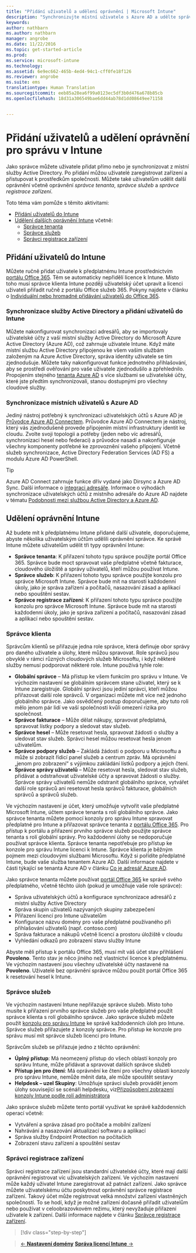 ```yaml
---
title: "Přidání uživatelů a udělení oprávnění | Microsoft Intune"
description: "Synchronizujte místní uživatele s Azure AD a udělte správci oprávnění ke správě předplatného Intune."
keywords: 
author: nathbarn
ms.author: nathbarn
manager: angrobe
ms.date: 11/22/2016
ms.topic: get-started-article
ms.prod: 
ms.service: microsoft-intune
ms.technology: 
ms.assetid: 6e9ec662-465b-4ed4-94c1-cff0fe18f126
ms.reviewer: angrobe
ms.suite: ems
translationtype: Human Translation
ms.sourcegitcommit: eeb85a28ea6f99a0123ec5df3b0d476a678b85cb
ms.openlocfilehash: 18d31a306549bae6dd44ab78d1dd08649ee71158


---
```


# <a name="add-users-and-give-administrative-permission-to-intune"></a>Přidání uživatelů a udělení oprávnění pro správu v Intune

Jako správce můžete uživatele přidat přímo nebo je synchronizovat z místní služby Active Directory. Po přidání můžou uživatelé zaregistrovat zařízení a přistupovat k prostředkům společnosti. Můžete také uživatelům udělit další oprávnění včetně oprávnění *správce tenanta*, *správce služeb* a *správce registrace zařízení*.

Toto téma vám pomůže s těmito aktivitami:

- [Přidání uživatelů do Intune](#add-users-to-intune)
- [Udělení dalších oprávnění Intune](#grant-intune-permissions) včetně:
  - [Správce tenanta](#tenant-administrator)
  - [Správce služeb](#service-administrator)
  - [Správci registrace zařízení](#device-enrollment-managers)

## <a name="add-users-to-intune"></a>Přidání uživatelů do Intune
Můžete ručně přidat uživatele k předplatnému Intune prostřednictvím [portálu Office 365](http://go.microsoft.com/fwlink/p/?LinkId=698854). Těm se automaticky nepřidělí licence k Intune. Místo toho musí správce klienta Intune později uživatelský účet upravit a licenci uživateli přiřadit ručně z portálu Office služeb 365. Pokyny najdete v článku o [Individuální nebo hromadné přidávání uživatelů do Office 365](https://support.office.com/article/Add-users-individually-or-in-bulk-to-Office-365-Admin-Help-1970f7d6-03b5-442f-b385-5880b9c256ec).

### <a name="sync-active-directory-and-add-users-to-intune"></a>Synchronizace služby Active Directory a přidání uživatelů do Intune
Můžete nakonfigurovat synchronizaci adresářů, aby se importovaly uživatelské účty z vaší místní služby Active Directory do Microsoft Azure Active Directory (Azure AD), což zahrnuje uživatele Intune. Když máte místní službu Active Directory připojenou ke všem vašim službám založeným na Azure Active Directory, správa identity uživatele se tím zjednodušuje. Můžete taky nakonfigurovat funkce jednotného přihlašování, aby se prostředí ověřování pro vaše uživatele zjednodušilo a zpřehlednilo. Propojením stejného [tenanta Azure AD](https://azure.microsoft.com/documentation/articles/active-directory-aadconnect/) s více službami se uživatelské účty, které jste předtím synchronizovali, stanou dostupnými pro všechny cloudové služby.

### <a name="how-to-sync-on-premises-users-with-azure-ad"></a>Synchronizace místních uživatelů s Azure AD
Jediný nástroj potřebný k synchronizaci uživatelských účtů s Azure AD je [Průvodce Azure AD Connectem](https://www.microsoft.com/download/details.aspx?id=47594). Průvodce Azure AD Connectem je nástroj, který vás zjednodušeně provede připojením místní infrastruktury identit ke cloudu.  Zvolte svoji topologii a potřeby (jeden nebo víc adresářů, synchronizaci hesel nebo federaci) a průvodce nasadí a nakonfiguruje všechny komponenty potřebné ke zprovoznění vašeho připojení. Včetně služeb synchronizace, Active Directory Federation Services (AD FS) a modulu Azure AD PowerShell.

> [!TIP]
> Azure AD Connect zahrnuje funkce dřív vydané jako Dirsync a Azure AD Sync. Další informace o [integraci adresáře](http://technet.microsoft.com/library/jj573653.aspx). Informace o výhodách synchronizace uživatelských účtů z místního adresáře do Azure AD najdete v tématu [Podobnosti mezi službou Active Directory a Azure AD](http://technet.microsoft.com/library/dn518177.aspx).

## <a name="grant-intune-permissions"></a>Udělení oprávnění Intune

Až budete mít k předplatnému Intune přidané další uživatele, doporučujeme, abyste několika uživatelským účtům udělili oprávnění správce. Ke správě Intune můžete uživatelům udělit tři typy oprávnění Intune:
-   **Správce tenanta**: K přiřazení tohoto typu správce použijte portál Office 365. Správce bude moct spravovat vaše předplatné včetně fakturace, cloudového úložiště a správy uživatelů, kteří můžou používat Intune.
-   **Správce služeb**: K přiřazení tohoto typu správce použijte konzolu pro správce Microsoft Intune. Správce bude mít na starosti každodenní úkoly, jako je správa zařízení a počítačů, nasazování zásad a aplikací nebo spouštění sestav.
-   **Správce registrace zařízení**: K přiřazení tohoto typu správce použijte konzolu pro správce Microsoft Intune. Správce bude mít na starosti každodenní úkoly, jako je správa zařízení a počítačů, nasazování zásad a aplikací nebo spouštění sestav.


### <a name="tenant-administrator"></a>Správce klienta


Správcům klientů se přiřazuje jedna role správce, která definuje obor správy pro daného uživatele a úlohy, které můžou spravovat. Role správců jsou obvyklé v rámci různých cloudových služeb Microsoftu, i když některé služby nemusí podporovat některé role. Intune používá tyhle role:
- **Globální správce** – Má přístup ke všem funkcím pro správu v Intune. Ve výchozím nastavení se globálním správcem stane uživatel, který se k Intune zaregistruje. Globální správci jsou jediní správci, kteří můžou přiřazovat další role správců. V organizaci můžete mít více než jednoho globálního správce. Jako osvědčený postup doporučujeme, aby tuto roli mělo jenom pár lidí ve vaší společnosti kvůli omezení rizika pro společnost.
- **Správce fakturace** – Může dělat nákupy, spravovat předplatná, spravovat lístky podpory a sledovat stav služeb.
- **Správce hesel** – Může resetovat hesla, spravovat žádosti o služby a sledovat stav služeb. Správci hesel můžou resetovat hesla jenom uživatelům.
- **Správce podpory služeb** – Zakládá žádosti o podporu u Microsoftu a může si zobrazit řídicí panel služeb a centrum zpráv. Má oprávnění „jenom pro zobrazení“ s výjimkou zakládání lístků podpory a jejich čtení.
- **Správce správy uživatelů** – Může resetovat hesla, sledovat stav služeb, přidávat a odstraňovat uživatelské účty a spravovat žádosti o služby. Správce správy uživatelů nemůže odstranit globálního správce, vytvářet další role správců ani resetovat hesla správců fakturace, globálních správců a správců služeb.

Ve výchozím nastavení je účet, který umožňuje vytvořit vaše předplatné Microsoft Intune, účtem správce tenanta s rolí globálního správce. Jako správce tenanta můžete pomocí konzoly pro správu Intune spravovat předplatné pro Intune a přiřazovat správce tenanta z [portálu Office 365](http://go.microsoft.com/fwlink/p/?LinkId=698854). Pro přístup k portálu a přiřazení prvního správce služeb použijte správce tenanta s rolí globální správy. Pro každodenní úlohy se nedoporučuje používat správce klienta. Správce tenanta nepotřebuje pro přístup ke konzole pro správu Intune licenci k Intune. Správce klienta je běžným pojmem mezi cloudovými službami Microsoftu. Když si pořídíte předplatné Intune, bude vaše služba tenantem Azure AD. Další informace najdete v části týkající se tenanta Azure AD v článku [Co je adresář Azure AD](http://technet.microsoft.com/library/jj573650.aspx).

Jako správce tenanta můžete používat [portál Office 365](http://go.microsoft.com/fwlink/p/?LinkId=698854) ke správě svého předplatného, včetně těchto úloh (pokud je umožňuje vaše role správce):

- Správa uživatelských účtů a konfigurace synchronizace adresářů z místní služby Active Directory
- Správa skupin uživatelů nazývaných skupiny zabezpečení
- Přiřazení licencí pro Intune uživatelům
- Konfigurace názvu domény pro vaše předplatné používaného při přihlašování uživatelů (např. contoso.com)
- Správa fakturace a nákupů včetně licencí a prostoru úložiště v cloudu
- Vyhledání odkazů pro zobrazení stavu služby Intune

Abyste měli přístup k portálu Office 365, musí mít váš účet stav přihlášení **Povoleno**. Tento stav je něco jiného než vlastnictví licence k předplatnému. Ve výchozím nastavení jsou všechny uživatelské účty nastavené na **Povoleno**. Uživatelé bez oprávnění správce můžou použít portál Office 365 k resetování hesel k Intune.

### <a name="service-administrator"></a>Správce služeb

Ve výchozím nastavení Intune nepřiřazuje správce služeb. Místo toho musíte k přiřazení prvního správce služeb pro vaše předplatné použít správce klienta s rolí globálního správce. Jako správce služeb můžete použít [konzolu pro správu Intune](https://manage.microsoft.com/) ke správě každodenních úloh pro Intune. Správce služeb přiřazujete z konzoly správce. Pro přístup ke konzole pro správu musí mít správce služeb licenci pro Intune.

Správcům služeb se přiřazuje jedno z těchto oprávnění:
- **Úplný přístup**: Má neomezený přístup do všech oblastí konzoly pro správu Intune, může přidávat a spravovat dalších správce služeb
- **Přístup jen pro čtení**: Má oprávnění ke čtení pro všechny oblasti konzoly pro správu Intune, nemůže měnit data, ale může spouštět sestavy
- **Helpdesk – uzel Skupiny**: Umožňuje správci služeb provádět jenom úlohy související se scénáři helpdesku, viz[Přizpůsobení zobrazení konzoly Intune podle rolí administrátora](/intune/deploy-use/control-what-admins-can-see-in-the-microsoft-intune-admin-console)

Jako správce služeb můžete tento portál využívat ke správě každodenních operací včetně:

- Vytváření a správa zásad pro počítače a mobilní zařízení
- Nahrávání a nasazování aktualizací softwaru a aplikací
- Správa služby Endpoint Protection na počítačích
- Zobrazení stavu zařízení a spouštění sestav

### <a name="device-enrollment-managers"></a>Správci registrace zařízení

Správci registrace zařízení jsou standardní uživatelské účty, které mají další oprávnění registrovat víc uživatelských zařízení. Ve výchozím nastavení může každý uživatel Intune zaregistrovat až patnáct zařízení. Jako správce můžete uživatelskému účtu poskytnout oprávnění správce registrace zařízení. Takový účet může registrovat velká množství zařízení vlastněných společností. To se hodí, když je možné zařízení dočasně přiřadit uživatelům nebo používat v celoobrazovkovém režimu, který nevyžaduje přiřazení uživatele k zařízení. Další informace najdete v článku [Správce registrace zařízení](https://docs.microsoft.com/intune/deploy-use/enroll-corporate-owned-devices-with-the-device-enrollment-manager-in-microsoft-intune).

>[!div class="step-by-step"]

>[&larr; **Nastavení domény**](.\start-with-a-paid-subscription-to-microsoft-intune-step-2.md)     [**Správa licencí Intune** &rarr;](.\start-with-a-paid-subscription-to-microsoft-intune-step-4.md)  



<!--HONumber=Dec16_HO2-->


